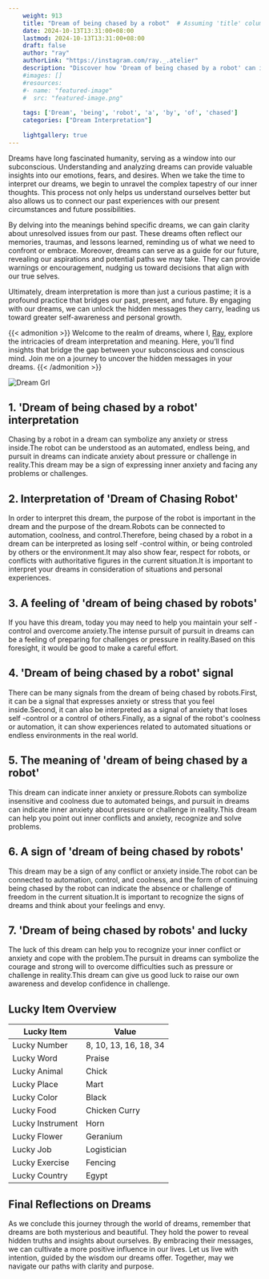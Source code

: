 ```yaml
---
    weight: 913
    title: "Dream of being chased by a robot"  # Assuming 'title' column exists
    date: 2024-10-13T13:31:00+08:00
    lastmod: 2024-10-13T13:31:00+08:00
    draft: false
    author: "ray"
    authorLink: "https://instagram.com/ray._.atelier"
    description: "Discover how 'Dream of being chased by a robot' can interpret your future and uncover its significant meanings in your life."
    #images: []
    #resources:
    #- name: "featured-image"
    #  src: "featured-image.png"
    
    tags: ['Dream', 'being', 'robot', 'a', 'by', 'of', 'chased']
    categories: ["Dream Interpretation"]
    
    lightgallery: true
---
```

    
Dreams have long fascinated humanity, serving as a window into our subconscious. Understanding and analyzing dreams can provide valuable insights into our emotions, fears, and desires. When we take the time to interpret our dreams, we begin to unravel the complex tapestry of our inner thoughts. This process not only helps us understand ourselves better but also allows us to connect our past experiences with our present circumstances and future possibilities.

By delving into the meanings behind specific dreams, we can gain clarity about unresolved issues from our past. These dreams often reflect our memories, traumas, and lessons learned, reminding us of what we need to confront or embrace. Moreover, dreams can serve as a guide for our future, revealing our aspirations and potential paths we may take. They can provide warnings or encouragement, nudging us toward decisions that align with our true selves.

Ultimately, dream interpretation is more than just a curious pastime; it is a profound practice that bridges our past, present, and future. By engaging with our dreams, we can unlock the hidden messages they carry, leading us toward greater self-awareness and personal growth.

{{< admonition >}}
Welcome to the realm of dreams, where I, [Ray](https://instagram.com/ray._.atelier), explore the intricacies of dream interpretation and meaning. Here, you’ll find insights that bridge the gap between your subconscious and conscious mind. Join me on a journey to uncover the hidden messages in your dreams.
{{< /admonition >}}

![Dream Grl](https://cdn.pixabay.com/photo/2017/11/02/03/35/gothic-2910057_1280.jpg "Dream Grl")

## 1. 'Dream of being chased by a robot' interpretation
Chasing by a robot in a dream can symbolize any anxiety or stress inside.The robot can be understood as an automated, endless being, and pursuit in dreams can indicate anxiety about pressure or challenge in reality.This dream may be a sign of expressing inner anxiety and facing any problems or challenges.

## 2. Interpretation of 'Dream of Chasing Robot'
In order to interpret this dream, the purpose of the robot is important in the dream and the purpose of the dream.Robots can be connected to automation, coolness, and control.Therefore, being chased by a robot in a dream can be interpreted as losing self -control within, or being controled by others or the environment.It may also show fear, respect for robots, or conflicts with authoritative figures in the current situation.It is important to interpret your dreams in consideration of situations and personal experiences.

## 3. A feeling of 'dream of being chased by robots'
If you have this dream, today you may need to help you maintain your self -control and overcome anxiety.The intense pursuit of pursuit in dreams can be a feeling of preparing for challenges or pressure in reality.Based on this foresight, it would be good to make a careful effort.

## 4. 'Dream of being chased by a robot' signal
There can be many signals from the dream of being chased by robots.First, it can be a signal that expresses anxiety or stress that you feel inside.Second, it can also be interpreted as a signal of anxiety that loses self -control or a control of others.Finally, as a signal of the robot's coolness or automation, it can show experiences related to automated situations or endless environments in the real world.

## 5. The meaning of 'dream of being chased by a robot'
This dream can indicate inner anxiety or pressure.Robots can symbolize insensitive and coolness due to automated beings, and pursuit in dreams can indicate inner anxiety about pressure or challenge in reality.This dream can help you point out inner conflicts and anxiety, recognize and solve problems.

## 6. A sign of 'dream of being chased by robots'
This dream may be a sign of any conflict or anxiety inside.The robot can be connected to automation, control, and coolness, and the form of continuing being chased by the robot can indicate the absence or challenge of freedom in the current situation.It is important to recognize the signs of dreams and think about your feelings and envy.

## 7. 'Dream of being chased by robots' and lucky
The luck of this dream can help you to recognize your inner conflict or anxiety and cope with the problem.The pursuit in dreams can symbolize the courage and strong will to overcome difficulties such as pressure or challenge in reality.This dream can give us good luck to raise our own awareness and develop confidence in challenge.

## Lucky Item Overview
| Lucky Item          | Value              |
|---------------|--------------------|
| Lucky Number        | 8, 10, 13, 16, 18, 34  |
| Lucky Word          | Praise |
| Lucky Animal        | Chick |
| Lucky Place         | Mart     |
| Lucky Color         | Black     |
| Lucky Food          | Chicken Curry      |
| Lucky Instrument    | Horn |
| Lucky Flower        | Geranium    |
| Lucky Job           | Logistician       |
| Lucky Exercise      | Fencing  |
| Lucky Country       | Egypt    |


##  Final Reflections on Dreams

As we conclude this journey through the world of dreams, remember that dreams are both mysterious and beautiful. They hold the power to reveal hidden truths and insights about ourselves. By embracing their messages, we can cultivate a more positive influence in our lives. Let us live with intention, guided by the wisdom our dreams offer. Together, may we navigate our paths with clarity and purpose.
